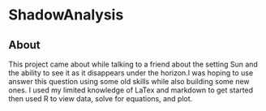 # ShadowAnalysis

## About
This project came about while talking to a friend about the setting Sun and the ability to see it as it disappears under the horizon.I was hoping to use answer this question using some old skills while also building some new ones. I used my limited knowledge of LaTex and markdown to get started then used R to view data, solve for equations, and plot.
